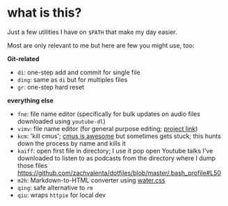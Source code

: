 # what is this?

Just a few utilities I have on `$PATH` that make my day easier.

Most are only relevant to me but here are few you might use, too:

__Git-related__

* `di`: one-step add and commit for single file 
* `ding`: same as `di` but for multiples files 
* `gr`: one-step hard reset 

__everything else__

* `fne`: file name editor (specifically for bulk updates on audio files downloaded using `youtube-dl`)
* `vimv`: file name editor (for general purpose editing; [project link](https://github.com/ivanmaeder/vimv))
* `kcm`: 'kill cmus'; [cmus is awesome](https://github.com/cmus/cmus) but sometimes gets stuck; this hunts down the process by name and kills it
* `kaiff`: open first file in directory; I use it pop open Youtube talks I've downloaded to listen to as podcasts from the directory where I dump those files https://github.com/zachvalenta/dotfiles/blob/master/.bash_profile#L50
* `m2h`: Markdown-to-HTML converter using [water.css](https://github.com/kognise/water.css)
* `qing`: safe alternative to `rm`
* `qiu`: wraps `httpie` for local dev

